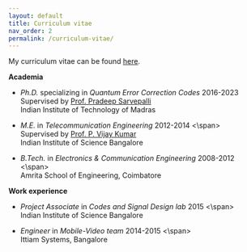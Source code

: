 ```yaml
---
layout: default
title: Curriculum vitae
nav_order: 2
permalink: /curriculum-vitae/
---
```


My curriculum vitae can be found [here](/Kaushik_CV.pdf).

**Academia**

- _Ph.D._ specializing in _Quantum Error Correction Codes_
<span style="text-align: right"> 2016-2023 </span>
<br> Supervised by [Prof. Pradeep Sarvepalli](https://www.ee.iitm.ac.in/pradeep/)
<br> Indian Institute of Technology of Madras

- _M.E._ in _Telecommunication Engineering_
<span style="text-align: right"> 2012-2014 <\span>
<br> Supervised by [Prof. P. Vijay Kumar](https://ece.iisc.ac.in/~pvkece/)
<br> Indian Institute of Science Bangalore

- _B.Tech._ in _Electronics & Communication Engineering_
<span style="text-align: right"> 2008-2012 <\span>
<br> Amrita School of Engineering, Coimbatore

**Work experience**
- _Project Associate_ in _Codes and Signal Design lab_
<span style="text-align: right"> 2015 <\span>
<br> Indian Institute of Science Bangalore

- _Engineer_ in _Mobile-Video team_
<span style="text-align: right"> 2014-2015 <\span>
<br> Ittiam Systems, Bangalore
